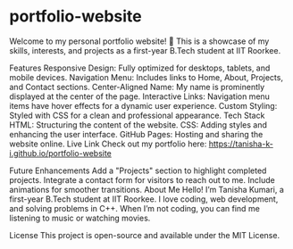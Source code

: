 # portfolio-website
Welcome to my personal portfolio website! 🎉 This is a showcase of my skills, interests, and projects as a first-year B.Tech student at IIT Roorkee.

Features
Responsive Design: Fully optimized for desktops, tablets, and mobile devices.
Navigation Menu: Includes links to Home, About, Projects, and Contact sections.
Center-Aligned Name: My name is prominently displayed at the center of the page.
Interactive Links: Navigation menu items have hover effects for a dynamic user experience.
Custom Styling: Styled with CSS for a clean and professional appearance.
Tech Stack
HTML: Structuring the content of the website.
CSS: Adding styles and enhancing the user interface.
GitHub Pages: Hosting and sharing the website online.
Live Link
Check out my portfolio here:
https://tanisha-k-i.github.io/portfolio-website

Future Enhancements
Add a "Projects" section to highlight completed projects.
Integrate a contact form for visitors to reach out to me.
Include animations for smoother transitions.
About Me
Hello! I’m Tanisha Kumari, a first-year B.Tech student at IIT Roorkee. I love coding, web development, and solving problems in C++. When I’m not coding, you can find me listening to music or watching movies.

License
This project is open-source and available under the MIT License.

